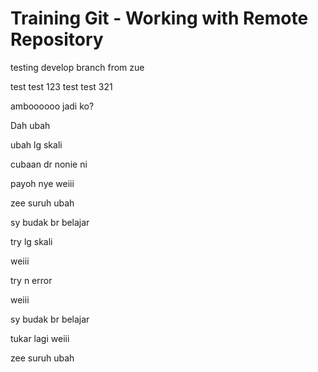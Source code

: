 # Training Git - Working with Remote Repository

testing develop branch from zue

test test 123
test test 321

amboooooo jadi ko?

Dah ubah

ubah lg skali

cubaan dr nonie ni

payoh nye weiii

zee suruh ubah

sy budak br belajar

try lg skali

weiii

try n error

weiii

sy budak br belajar

tukar lagi weiii

zee suruh ubah


